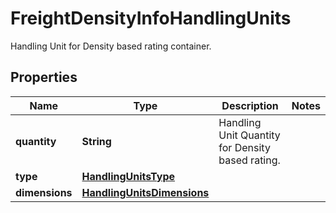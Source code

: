 

# FreightDensityInfoHandlingUnits

Handling Unit for Density based rating container.

## Properties

| Name | Type | Description | Notes |
|------------ | ------------- | ------------- | -------------|
|**quantity** | **String** | Handling Unit Quantity for Density based rating. |  |
|**type** | [**HandlingUnitsType**](HandlingUnitsType.md) |  |  |
|**dimensions** | [**HandlingUnitsDimensions**](HandlingUnitsDimensions.md) |  |  |




